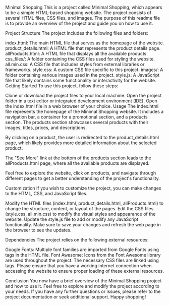 Minimal Shopping
This is a project called Minimal Shopping, which appears to be a simple HTML-based shopping website. The project consists of several HTML files, CSS files, and images. The purpose of this readme file is to provide an overview of the project and guide you on how to use it.

Project Structure
The project includes the following files and folders:

index.html: The main HTML file that serves as the homepage of the website.
product_details.html: A HTML file that represents the product details page.
allProducts.html: A HTML file that displays all the available products.
css_files/: A folder containing the CSS files used for styling the website.
all.min.css: A CSS file that includes styles from external libraries or frameworks.
style.css: A custom CSS file specific to this project.
images/: A folder containing various images used in the project.
style.js: A JavaScript file that likely contains some functionality or interactivity for the website.
Getting Started
To use this project, follow these steps:

Clone or download the project files to your local machine.
Open the project folder in a text editor or integrated development environment (IDE).
Open the index.html file in a web browser of your choice.
Usage
The index.html file represents the homepage of the Minimal Shopping website. It includes a navigation bar, a container for a promotional section, and a products section. The products section showcases several products with their images, titles, prices, and descriptions.

By clicking on a product, the user is redirected to the product_details.html page, which likely provides more detailed information about the selected product.

The "See More" link at the bottom of the products section leads to the allProducts.html page, where all the available products are displayed.

Feel free to explore the website, click on products, and navigate through different pages to get a better understanding of the project's functionality.

Customization
If you wish to customize the project, you can make changes to the HTML, CSS, and JavaScript files.

Modify the HTML files (index.html, product_details.html, allProducts.html) to change the structure, content, or layout of the pages.
Edit the CSS files (style.css, all.min.css) to modify the visual styles and appearance of the website.
Update the style.js file to add or modify any JavaScript functionality.
Make sure to save your changes and refresh the web page in the browser to see the updates.

Dependencies
The project relies on the following external resources:

Google Fonts: Multiple font families are imported from Google Fonts using <link> tags in the HTML file.
Font Awesome: Icons from the Font Awesome library are used throughout the project. The necessary CSS files are linked using <link> tags.
Please ensure that you have a working internet connection when accessing the website to ensure proper loading of these external resources.

Conclusion
You now have a brief overview of the Minimal Shopping project and how to use it. Feel free to explore and modify the project according to your needs. If you have any further questions or issues, please refer to the project documentation or seek additional support. Happy shopping!